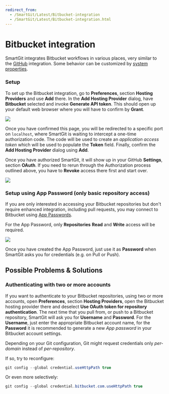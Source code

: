 ```yaml
---
redirect_from:
  - /SmartGit/Latest/Bitbucket-integration
  - /SmartGit/Latest/Bitbucket-integration.html
---
```


# Bitbucket integration

SmartGit integrates Bitbucket workflows in various places, very similar to the [GitHub](GitHub-integration.md) integration. Some behavior can be customized by [system properties](System-Properties.md#SystemProperties-properties.bitbucket).

### Setup

To set up the Bitbucket integration, go to **Preferences**, section **Hosting Providers** and use **Add** there. In the **Add Hosting Provider** dialog, have **Bitbucket** selected and invoke **Generate API token**. This should open up your default web browser where you will have to confirm by **Grant**.

![](../attachments/bitbucket-oauth-grant.png)

Once you have confirmed this page, you will be redirected to a specific port on `localhost`, where SmartGit is waiting to intercept a one-time authorization code. The code will be used to create an *application access token* which will be used to populate the
**Token** field. Finally, confirm the **Add Hosting Provider** dialog using **Add**.

Once you have authorized SmartGit, it will show up in your GitHub
**Settings**, section **OAuth**. If you need to rerun through the Authorization process outlined above, you have to **Revoke** access there first and start over.

![](../attachments/bitbucket-oauth-overview.png)

### Setup using App Password (only basic repository access)

If you are only interested in accessing your Bitbucket repositories but don't require enhanced integration, including pull requests, you may connect to Bitbucket using [App Passwords](https://support.atlassian.com/bitbucket-cloud/docs/app-passwords/).

For the App Password, only **Repositories** **Read** and **Write** access will be required.

![](../attachments/bitbucket-app-password.png)

Once you have created the App Password, just use it as **Password** when SmartGit asks you for credentials (e.g. on Pull or Push).

## Possible Problems & Solutions

### Authenticating with two or more accounts

If you want to authenticate to your Bitbucket repositories, using two or more accounts, open **Preferences**, section **Hosting Providers**, open the Bitbucket hosting provider there and deselect **Use OAuth token for repository authentication**. The next time that you pull from, or push to a Bitbucket repository, SmartGit will ask you for **Username** and **Password**. For the **Username**, just enter the appropriate Bitbucket account name, for the **Password** it is recommended to generate a new *App password* in your Bitbucket account settings.

Depending on your Git configuration, Git might request credentials only *per-domain* instead of *per-repository*.

If so, try to reconfigure:

``` java
git config --global credential.useHttpPath true
```

Or even more selectively:

``` java
git config --global credential.bitbucket.com.useHttpPath true
```


